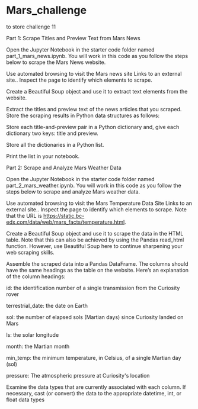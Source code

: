 # Mars_challenge
to store challenge 11 


Part 1: Scrape Titles and Preview Text from Mars News


Open the Jupyter Notebook in the starter code folder named part_1_mars_news.ipynb. You will work in this code as you follow the steps below to scrape the Mars News website.

Use automated browsing to visit the Mars news site Links to an external site.. Inspect the page to identify which elements to scrape.


Create a Beautiful Soup object and use it to extract text elements from the website.


Extract the titles and preview text of the news articles that you scraped. Store the scraping results in Python data structures as follows:


Store each title-and-preview pair in a Python dictionary and, give each dictionary two keys: title and preview. 


Store all the dictionaries in a Python list.


Print the list in your notebook.

Part 2: Scrape and Analyze Mars Weather Data


Open the Jupyter Notebook in the starter code folder named part_2_mars_weather.ipynb. You will work in this code as you follow the steps below to scrape and analyze Mars weather data.


Use automated browsing to visit the Mars Temperature Data Site Links to an external site.. Inspect the page to identify which elements to scrape. Note that the URL is https://static.bc-edx.com/data/web/mars_facts/temperature.html.

Create a Beautiful Soup object and use it to scrape the data in the HTML table. Note that this can also be achieved by using the Pandas read_html function. However, use Beautiful Soup here to continue sharpening your web scraping skills.


Assemble the scraped data into a Pandas DataFrame. The columns should have the same headings as the table on the website. Here’s an explanation of the column headings:


id: the identification number of a single transmission from the Curiosity rover


terrestrial_date: the date on Earth


sol: the number of elapsed sols (Martian days) since Curiosity landed on Mars


ls: the solar longitude


month: the Martian month


min_temp: the minimum temperature, in Celsius, of a single Martian day (sol)


pressure: The atmospheric pressure at Curiosity's location


Examine the data types that are currently associated with each column. If necessary, cast (or convert) the data to the appropriate datetime, int, or float data types